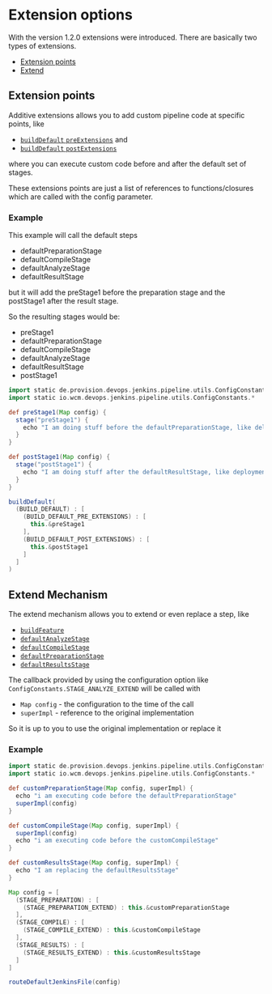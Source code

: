 # Extension options

With the version 1.2.0 extensions were introduced.
There are basically two types of extensions.

* [Extension points](#extension-points)
* [Extend](#extend-mechanism)

## Extension points

Additive extensions allows you to add custom pipeline code at specific points, like
* [`buildDefault` `preExtensions`](../vars/buildDefault.md#preextensions-optional) and
* [`buildDefault` `postExtensions`](../vars/buildDefault.md#postextensions-optional)

where you can execute custom code before and after the default set of stages.

These extensions points are just a list of references to
functions/closures which are called with the config parameter.

### Example

This example will call the default steps
* defaultPreparationStage
* defaultCompileStage
* defaultAnalyzeStage
* defaultResultStage

but it will add the preStage1 before the preparation stage and the
postStage1 after the result stage.

So the resulting stages would be:
* preStage1
* defaultPreparationStage
* defaultCompileStage
* defaultAnalyzeStage
* defaultResultStage
* postStage1

```groovy
import static de.provision.devops.jenkins.pipeline.utils.ConfigConstants.*
import static io.wcm.devops.jenkins.pipeline.utils.ConfigConstants.*

def preStage1(Map config) {
  stage("preStage1") {
    echo "I am doing stuff before the defaultPreparationStage, like deleting workspace etc."
  }
}

def postStage1(Map config) {
  stage("postStage1") {
    echo "I am doing stuff after the defaultResultStage, like deployments etc."
  }  
}

buildDefault(
  (BUILD_DEFAULT) : [
    (BUILD_DEFAULT_PRE_EXTENSIONS) : [
      this.&preStage1 
    ],
    (BUILD_DEFAULT_POST_EXTENSIONS) : [
      this.&postStage1 
    ]
  ]
)

```

## Extend Mechanism

The extend mechanism allows you to extend or even replace a step, like

* [`buildFeature`](../vars/buildFeature.md#_extend-optional)
* [`defaultAnalyzeStage`](../vars/defaultAnalyzeStage.md#_extend-optional)
* [`defaultCompileStage`](../vars/defaultCompileStage.md#_extend-optional)
* [`defaultPreparationStage`](../vars/defaultPreparationStage.md#_extend-optional)
* [`defaultResultsStage`](../vars/defaultResultsStage.md#_extend-optional)

The callback provided by using the configuration option like
`ConfigConstants.STAGE_ANALYZE_EXTEND` will be called with

* `Map config` - the configuration to the time of the call
* `superImpl` - reference to the original implementation

So it is up to you to use the original implementation or replace it

### Example

```groovy
import static de.provision.devops.jenkins.pipeline.utils.ConfigConstants.*
import static io.wcm.devops.jenkins.pipeline.utils.ConfigConstants.*

def customPreparationStage(Map config, superImpl) {
  echo "i am executing code before the defaultPreparationStage"
  superImpl(config)
}

def customCompileStage(Map config, superImpl) {
  superImpl(config)
  echo "i am executing code before the customCompileStage"
}

def customResultsStage(Map config, superImpl) {
  echo "I am replacing the defaultResultsStage"
}

Map config = [  
  (STAGE_PREPARATION) : [
    (STAGE_PREPARATION_EXTEND) : this.&customPreparationStage
  ],
  (STAGE_COMPILE) : [
    (STAGE_COMPILE_EXTEND) : this.&customCompileStage
  ],
  (STAGE_RESULTS) : [
    (STAGE_RESULTS_EXTEND) : this.&customResultsStage
  ]
]

routeDefaultJenkinsFile(config)

```